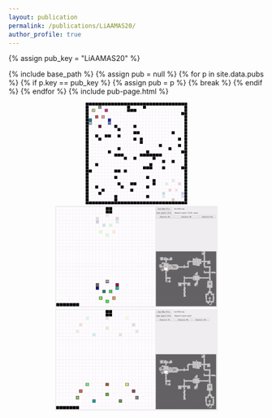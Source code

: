 ```yaml
---
layout: publication
permalink: /publications/LiAAMAS20/
author_profile: true
---
```

{% assign pub_key = "LiAAMAS20" %}

{% include base_path %}
{% assign pub = null %}
{% for p in site.data.pubs %}
  {% if p.key == pub_key %}
    {% assign pub = p %}
    {% break %}
  {% endif %}
{% endfor %}
{% include pub-page.html %} 
     
<p style="text-align:center;">
    <img src="/files/jiaoyangli/images/formation-random-4x.gif" style="max-height:150pt" alt="formation-random"/>
    <img src="/files/jiaoyangli/images/formation-tight-4x.gif" style="max-height:150pt" alt="formation-tight"/>
    <img src="/files/jiaoyangli/images/formation-wide-4x.gif" style="max-height:150pt" alt="formation-wide"/>
</p>
         
